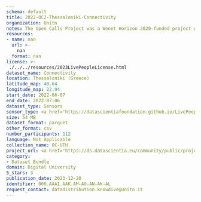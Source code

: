 ```yaml
---
schema: default
title: 2022-OC2-Thessaloniki-Connectivity
organization: Unitn
notes: The Open Calls Project was a Wenet Horizon 2020-funded project with the goal of developing a diversity-aware, machine-mediated paradigm for social interactions. It collected information on the diversity and social contribution activities of the students at the University of Thessaly (UTH) in Greece. The purpose of this research was to gather and study the diversity of students (in terms of subject and level of study, age, gender, personality traits, moral and social values, beliefs, and attitudes towards others and life) participating in social contribution activities. The i-Log application was used to collect sensor data and time diaries from participants over the course of the study. Two questionnaires were also administered to respondents to gather demographic, profiling data, and student career information.
resources:
- name: nan
  url: >-
    nan
  format: nan
license: >-
 ./../../resources/2023LivePeopleLicense.html
dataset_name: Connectivity
location: Thessaloniki (Greece)
latitude_map: 40.64
longitude_map: 22.94
start_date: 2022-06-07
end_date: 2022-07-06
dataset_type: Sensors
sensor_type: <a href="https://datascientiafoundation.github.io/LivePeople/datasets/2022-OC2-Thessaloniki-Cellular%20Network/"> cellular network</a>, <a href="https://datascientiafoundation.github.io/LivePeople/datasets/2022-OC2-Thessaloniki-Wifi%20Networks%20Event/">wifi networks</a>, <a href="https://datascientiafoundation.github.io/LivePeople/datasets/2022-OC2-Thessaloniki-Wifi%20Event/">wifi</a>,  <a href="https://datascientiafoundation.github.io/LivePeople/datasets/2022-OC2-Thessaloniki-Bluetooth%20Normal%20Event/">bluetooth normal event</a>,  <a href="https://datascientiafoundation.github.io/LivePeople/datasets/2022-OC2-Thessaloniki-Bluetooth%20Low%20Energy%20Event/">bluetooth low energy event</a>
size: 54 MB
dataset_format: parquet
other_format: csv
number_participants: 112
language: Not Applicable
collection_name: OC-UTH
project_url: <a href="https://ds.datascientia.eu/community/public/projects/1e465a20-1650-42f7-88d4-d7b1b8ed6bb4">https://ds.datascientia.eu/community/public/projects/1e465a20-1650-42f7-88d4-d7b1b8ed6bb4</a>
category:
- Dataset Bundle
domain: Digital University
5_stars: 3
publication_date: 2023-12-20
identifier: 006.AAAI.AAK.AM-AO-AN-AK-AL
request_contact: datadistribution.knowdive@unitn.it
---
```




